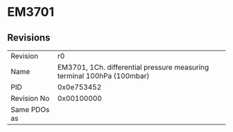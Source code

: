 # EM3701

## Revisions
<table>
<tr>
<td>Revision</td>
<td>r0</td>
</tr>
<tr>
<td>Name</td>
<td>EM3701, 1Ch. differential pressure measuring terminal 100hPa (100mbar)</td>
</tr>
<tr>
<td>PID</td>
<td>0x0e753452</td>
</tr>
<tr>
<td>Revision No</td>
<td>0x00100000</td>
</tr>
<tr>
<td>Same PDOs as</td>
<td></td>
</tr>
</table>
